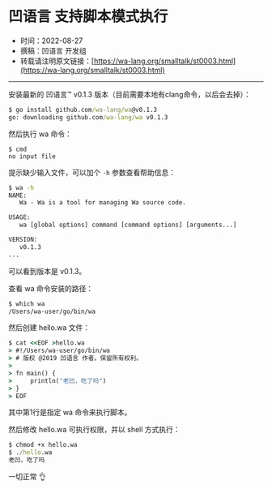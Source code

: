 # 凹语言 支持脚本模式执行

- 时间：2022-08-27
- 撰稿：凹语言 开发组
- 转载请注明原文链接：[https://wa-lang.org/smalltalk/st0003.html](https://wa-lang.org/smalltalk/st0003.html)

---

安装最新的 凹语言™ v0.1.3 版本（目前需要本地有clang命令，以后会去掉）：

```cmd
$ go install github.com/wa-lang/wa@v0.1.3
go: downloading github.com/wa-lang/wa v0.1.3
```

然后执行 wa 命令：

```
$ cmd
no input file
```

提示缺少输入文件，可以加个 `-h` 参数查看帮助信息：

```cmd
$ wa -h
NAME:
   Wa - Wa is a tool for managing Wa source code.

USAGE:
   wa [global options] command [command options] [arguments...]

VERSION:
   v0.1.3
...
```

可以看到版本是 v0.1.3。

查看 wa 命令安装的路径：

```cmd
$ which wa
/Users/wa-user/go/bin/wa
```

然后创建 hello.wa 文件：

```cmd
$ cat <<EOF >hello.wa
> #!/Users/wa-user/go/bin/wa
> # 版权 @2019 凹语言 作者。保留所有权利。
> 
> fn main() {
>     println("老凹，吃了吗")
> }
> EOF
```

其中第1行是指定 wa 命令来执行脚本。

然后修改 hello.wa 可执行权限，并以 shell 方式执行：

```cmd
$ chmod +x hello.wa 
$ ./hello.wa 
老凹，吃了吗
```

一切正常 👌
